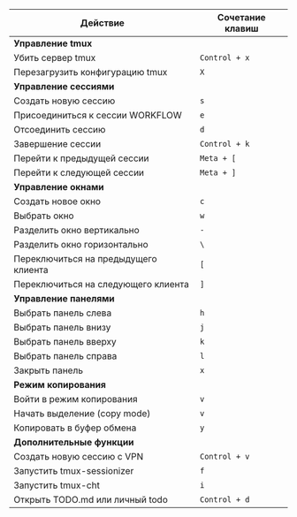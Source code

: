 | Действие                             | Сочетание клавиш |
| ------------------------------------ | ---------------- |
| **Управление tmux**                  |                  |
| Убить сервер tmux                    | `Control + x`    |
| Перезагрузить конфигурацию tmux      | `X`              |
| **Управление сессиями**              |                  |
| Создать новую сессию                 | `s`              |
| Присоединиться к сессии WORKFLOW     | `e`              |
| Отсоединить сессию                   | `d`              |
| Завершение сессии                    | `Control + k`    |
| Перейти к предыдущей сессии          | `Meta + [`       |
| Перейти к следующей сессии           | `Meta + ]`       |
| **Управление окнами**                |                  |
| Создать новое окно                   | `c`              |
| Выбрать окно                         | `w`              |
| Разделить окно вертикально           | `-`              |
| Разделить окно горизонтально         | `\`              |
| Переключиться на предыдущего клиента | `[`              |
| Переключиться на следующего клиента  | `]`              |
| **Управление панелями**              |                  |
| Выбрать панель слева                 | `h`              |
| Выбрать панель внизу                 | `j`              |
| Выбрать панель вверху                | `k`              |
| Выбрать панель справа                | `l`              |
| Закрыть панель                       | `x`              |
| **Режим копирования**                |                  |
| Войти в режим копирования            | `v`              |
| Начать выделение (copy mode)         | `v`              |
| Копировать в буфер обмена            | `y`              |
| **Дополнительные функции**           |                  |
| Создать новую сессию с VPN           | `Control + v`    |
| Запустить tmux-sessionizer           | `f`              |
| Запустить tmux-cht                   | `i`              |
| Открыть TODO.md или личный todo      | `Control + d`    |
